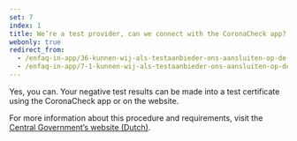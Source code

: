 ```yaml
---
set: 7
index: 1
title: We’re a test provider, can we connect with the CoronaCheck app?
webonly: true
redirect_from: 
  - /enfaq-in-app/36-kunnen-wij-als-testaanbieder-ons-aansluiten-op-de-coronacheck-app
  - /enfaq-in-app/7-1-kunnen-wij-als-testaanbieder-ons-aansluiten-op-de-coronacheck-app
---
```

Yes, you can. Your negative test results can be made into a test certificate using the CoronaCheck app or on the website.

For more information about this procedure and requirements, visit the <a href="https://www.rijksoverheid.nl/aansluiten-CoronaCheck" target="_blank" rel="noopener noreferrer" hreflang="nl">Central Government’s website (Dutch)</a>.
